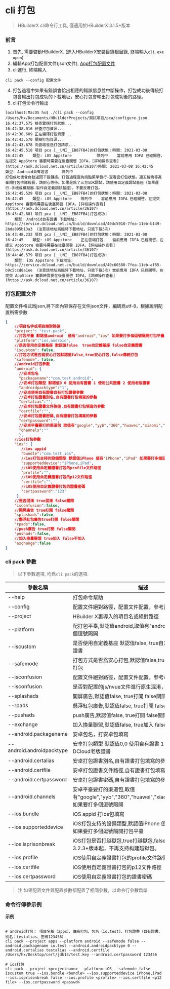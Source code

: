 # cli 打包

> HBuilderX cli命令行工具, 僅適用於HBuilderX 3.1.5+版本

### 前言

1. 首先, 需要啓動HBuilderX. (進入HBuilderX安裝目錄根目錄, 終端輸入`cli.exe open`)
2. 編輯App打包配置文件(json文件), [App打包配置文件](/cli/README?id=cli打包配置文件)
3. cli運行, 終端輸入
```shell
cli pack --config 配置文件
```
4. 打包過程中如果有錯誤會給出相應的錯誤信息並中斷操作，打包成功後傳統打包會輸出打包成功的下載地址，安心打包會輸出打包成功後的路徑。
5. cli打包命令行輸出
```
localhost:MacOS hx$ ./cli pack --config /Users/hx/Documents/HBuilderProjects/測試項目/pca/configure.json
16:42:37.575 檢查雲端打包狀態...
16:42:38.016 檢查打包資源...
16:42:38.689 正在編譯打包資源...
16:42:43.570 壓縮打包資源...
16:42:43.678 向雲端發送打包請求...
16:42:45.518 項目 pca [__UNI__EB87FB4]的打包狀態：時間: 2021-03-08 16:42:45    類型: iOS Appstore    		隊列中    當前應用 IDFA 已經開啓，在提交 AppStore 審覈時需要在後臺開啓 IDFA，[詳細操作查看](https://ask.dcloud.net.cn/article/36107)時間: 2021-03-08 16:42:45    類型: Android自有證書    	隊列中    
打包成功後會自動返回下載鏈接。打包過程查詢請點菜單發行-查看雲打包狀態。週五傍晚等高峯期打包排隊較長，請耐心等待。如果是爲了三方SDK調試，請使用自定義調試基座（菜單運行-手機或模擬器-製作自定義調試基座），不要反覆打包。
16:42:45.529 項目 pca [__UNI__EB87FB4]的打包狀態：時間: 2021-03-08 16:42:45    類型: iOS Appstore    隊列中    當前應用 IDFA 已經開啓，在提交 AppStore 審覈時需要在後臺開啓 IDFA，[詳細操作查看](https://ask.dcloud.net.cn/article/36107)
16:43:42.881 項目 pca [__UNI__EB87FB4]打包成功：
    類型: Android自有證書 下載地址: https://service.dcloud.net.cn/build/download/40dc5910-7fea-11eb-b149-2bda895b13a3 （注意該地址爲臨時下載地址，只能下載5次）
16:43:48.232 項目 pca [__UNI__EB87FB4]的打包狀態：時間: 2021-03-08 16:42:45    類型: iOS Appstore    正在雲端打包    當前應用 IDFA 已經開啓，在提交 AppStore 審覈時需要在後臺開啓 IDFA，[詳細操作查看](https://ask.dcloud.net.cn/article/36107)
16:44:46.579 項目 pca [__UNI__EB87FB4]打包成功：
    類型: iOS Appstore 下載地址: https://service.dcloud.net.cn/build/download/40c60580-7fea-11eb-af55-b9c5ccd8a1ee （注意該地址爲臨時下載地址，只能下載5次）當前應用 IDFA 已經開啓，在提交 AppStore 審覈時需要在後臺開啓 IDFA，[詳細操作查看](https://ask.dcloud.net.cn/article/36107)
```

### 打包配置文件

配置文件格式爲json,將下面內容保存在文件json文件，編碼爲utf-8，根據說明配置所需參數

```json
{
    //項目名字或項目絕對路徑
    "project": "test-pack",
    //打包平臺 默認值android  值有"android","ios" 如果要打多個逗號隔開打包平臺
    "platform":"ios,android",
    //是否使用自定義基座 默認值false  true自定義基座 false自定義證書
    "iscustom": false,
    //打包方式是否爲安心打包默認值false,true安心打包,false傳統打包
    "safemode": false,
    //android打包參數
    "android": {
      //安卓包名
      "packagename":"com.test.android",
      //安卓打包類型 默認值0 0 使用自有證書 1 使用公共證書 2 使用老版證書
      "androidpacktype":"1",
      //安卓使用自有證書自有打包證書參數
      //安卓打包證書別名,自有證書打包填寫的參數
      "certalias":"",
      //安卓打包證書文件路徑,自有證書打包填寫的參數
      "certfile":"",
      //安卓打包證書密碼,自有證書打包填寫的參數
      "certpassword":"",
      //安卓平臺要打的渠道包 取值有"google","yyb","360","huawei","xiaomi","oppo","vivo"，如果要打多個逗號隔開
      "channels":""
      },
    //ios打包參數
    "ios": {
       //ios appid
       "bundle":"com.test.ios",
       //ios打包支持的設備類型 默認值iPhone 值有"iPhone","iPad" 如果要打多個逗號隔開打包平臺
       "supporteddevice":"iPhone,iPad",
       //iOS使用自定義證書打包的profile文件路徑
       "profile":"",
       //iOS使用自定義證書打包的p12文件路徑
       "certfile":"",
       //iOS使用自定義證書打包的證書密碼
       "certpassword":"123"
     },
    //是否混淆 true混淆 false關閉
    "isconfusion":false,
    //開屏廣告 true打開 false關閉
    "splashads":false,
    //懸浮紅包廣告true打開 false關閉
    "rpads":false,
    //push廣告 true打開 false關閉
    "pushads":false,
    //加入換量聯盟 true加入 false不加入
    "exchange":false
}
```

### cli pack 參數

> 以下參數選項, 均爲`cli pack`的選項.

|參數名稱	    |描述	    |
|--			|--			|
|--help	|打包命令幫助		|
|--config	|配置文件絕對路徑，配置文件配置，參考[配置文件](/cli/README?id=cli打包配置文件)	|
|--project	|HBuilder X裏導入的項目名或絕對路徑		|
|--platform	|配打包平臺,默認值android,取值有"android","ios"如果要打多個逗號隔開		|
|--iscustom	|是否使用自定義基座 默認值false, true自定義基座 false自定義證書		|
|--safemode	|打包方式是否爲安心打包,默認值false,true安心打包,false傳統打包		|
|--isconfusion	|配置文件絕對路徑，配置文件配置，參考configure.json		|
|--isconfusion  | 是否對配置的js/nvue文件進行原生混淆，true打開 false關閉|
|--splashads	|開屏廣告,默認值false, true打開 false關閉		|
|--rpads	|懸浮紅包廣告,默認值false, true打開 false關閉		|
|--pushads	|push廣告,默認值false, true打開 false關閉		|
|--exchange	|加入換量聯盟,默認值false, true加入 false不加入		|
|--android.packagename	|安卓包名，打安卓包填寫		|
|--android.androidpacktype	|安卓打包類型 默認值0,0 使用自有證書 1 使用公共證書 2 使用DCloud老版證書	|
|--android.certalias	|安卓打包證書別名,自有證書打包填寫的參數		|
|--android.certfile	|安卓打包證書文件路徑,自有證書打包填寫的參數		|
|--android.certpassword	|安卓打包證書密碼,自有證書打包填寫的參數		|
|--android.channels	|安卓平臺要打的渠道包,取值有"google","yyb","360","huawei","xiaomi","oppo","vivo"，如果要打多個逗號隔開		|
|--ios.bundle	|iOS appid 打ios包填寫		|
|--ios.supporteddevice	|iOS打包支持的設備類型,默認值iPhone 值有"iPhone","iPad" 如果要打多個逗號隔開打包平臺		|
|--ios.isprisonbreak	|iOS打包是否打越獄包,true打越獄包,false正式包。HBuilderX 3.2.3+版本起，不再支持构建越狱包。		|
|--ios.profile	|iOS使用自定義證書打包的profile文件路徑		|
|--ios.certfile	|iOS使用自定義證書打包的p12文件路徑		|
|--ios.certpassword 	|iOS使用自定義證書打包的證書密碼		|

> 注 如果配置文件與配置參數都配置了相同參數，以命令行參數爲準

### 命令行傳參示例

**示例**

```shell

# android打包： 項目名稱（apps）、傳統打包、包名（io.test)、打包證書（自有證書、別名：testalias、密碼123456）
cli pack --project apps --platform android --safemode false --android.packagename io.test --android.androidpacktype 0 --android.certalias testalias --android.certfile /Users/hx/Desktop/cert/jdk13/test.key --android.certpassword 123456

# ios打包
cli pack --project <projectname> --platform iOS --safemode false --iscustom true --ios.bundle <bundle> --ios.supporteddevice iPhone,iPad --ios.isprisonbreak false --ios.profile <profile> --ios.certfile <p12 file> --ios.certpassword <passwd>
```